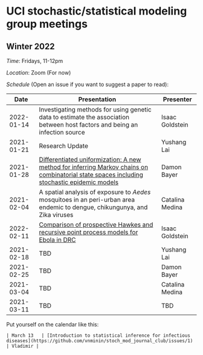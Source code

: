 # UCI stochastic/statistical modeling group meetings

## Winter 2022

*Time*: Fridays, 11-12pm

*Location*: Zoom (For now)

*Schedule* (Open an issue if you want to suggest a paper to read):

| Date   | Presentation   | Presenter    |
|--------|----------------|--------------|
| 2022-01-14 |Investigating methods for using genetic data to estimate the association between host factors and being an infection source| Isaac Goldstein |
| 2021-01-21 | Research Update | Yushang Lai |
| 2021-01-28 | [Differentiated uniformization: A new method for inferring Markov chains on combinatorial state spaces including stochastic epidemic models](https://arxiv.org/abs/2112.10971) | Damon Bayer |
| 2021-02-04 | A spatial analysis of exposure to *Aedes* mosquitoes in an peri-urban area endemic to dengue, chikungunya, and Zika viruses | Catalina Medina |
| 2022-02-11 | [Comparison of prospective Hawkes and recursive point process models for Ebola in DRC](https://onlinelibrary.wiley.com/doi/full/10.1002/for.2803)| Isaac Goldstein |
| 2021-02-18 | TBD | Yushang Lai |
| 2021-02-25 | TBD | Damon Bayer |
| 2021-03-04 | TBD | Catalina Medina |
| 2021-03-11 | TBD | TBD |


Put yourself on the calendar like this:
```
| March 13   | [Introduction to statistical inference for infectious diseases](https://github.com/vnminin/stoch_mod_journal_club/issues/1) | Vladimir |
```
